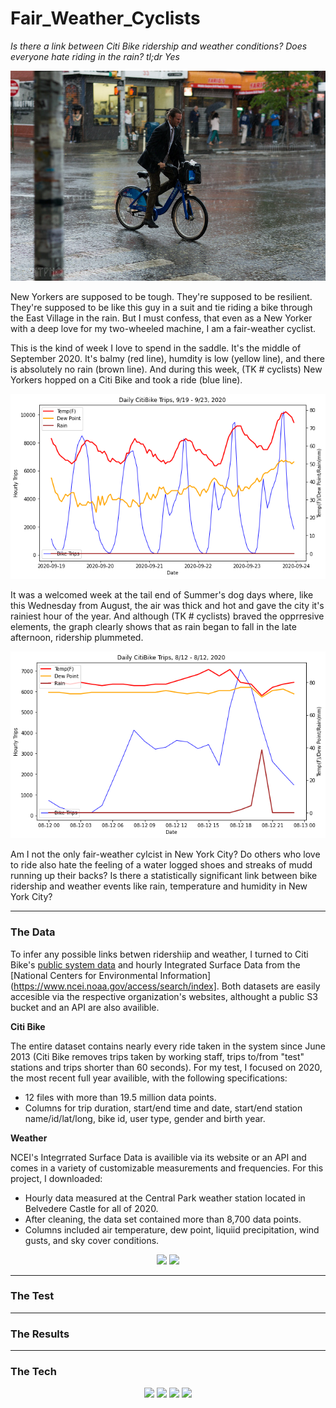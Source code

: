 # Fair_Weather_Cyclists

*Is there a link between Citi Bike ridership and weather conditions? Does everyone hate riding in the rain? tl;dr Yes*

<p align="center">
  <img width="650" src="https://github.com/leckieje/fair_weather_cyclists/blob/main/images/rider_in_the_rain.jpg">
</p>

New Yorkers are supposed to be tough. They're supposed to be resilient. They're supposed to be like this guy in a suit and tie riding a bike through the East Village in the rain. But I must confess, that even as a New Yorker with a deep love for my two-wheeled machine, I am a fair-weather cyclist. 

This is the kind of week I love to spend in the saddle. It's the middle of September 2020. It's balmy (red line), humdity is low (yellow line), and there is absolutely no rain (brown line). And during this week, (TK # cyclists) New Yorkers hopped on a Citi Bike and took a ride (blue line).  

<p align="center">
  <img width="600" src="https://github.com/leckieje/fair_weather_cyclists/blob/main/images/great_bike_week.png">
</p>

It was a welcomed week at the tail end of Summer's dog days where, like this Wednesday from August, the air was thick and hot and gave the city it's rainiest hour of the year. And although (TK # cyclists) braved the opprresive elements, the graph clearly shows that as rain began to fall in the late afternoon, ridership plummeted. 

<p align="center">
  <img width="600" src="https://github.com/leckieje/fair_weather_cyclists/blob/main/images/rainy_day.png">
</p>

Am I not the only fair-weather cylcist in New York City? Do others who love to ride also hate the feeling of a water logged shoes and streaks of mudd running up their backs? Is there a statistically significant link between bike ridership and weather events like rain, temperature and humidity in New York City?

----

### The Data

To infer any possible links betwen ridershiip and weather, I turned to Citi Bike's [public system data](https://www.citibikenyc.com/system-data) and hourly Integrated Surface Data from the [National Centers for Environmental Information](https://www.ncei.noaa.gov/access/search/index]. Both datasets are easily accesible via the respective organization's websites, althought a public S3 bucket and an API are also availible. 

**Citi Bike**

The entire dataset contains nearly every ride taken in the system since June 2013 (Citi Bike removes trips taken by working staff, trips to/from "test" stations and trips shorter than 60 seconds). For my test, I focused on 2020, the most recent full year availible, with the following specifications:

  * 12 files with more than 19.5 million data points.
  * Columns for trip duration, start/end time and date, start/end station name/id/lat/long, bike id, user type, gender and birth year.

**Weather**

NCEI's Integrrated Surface Data is availible via its website or an API and comes in a variety of customizable measurements and frequencies. For this project, I downloaded:

  * Hourly data measured at the Central Park weather station located in Belvedere Castle for all of 2020.
  * After cleaning, the data set contained more than 8,700 data points.
  * Columns included air temperature, dew point, liquiid precipitation, wind gusts, and sky cover conditions.


<p align="center">
  <img width="200" src="https://d21xlh2maitm24.cloudfront.net/nyc/Citi-Bike-provided-by-Lyft-Positive-170x57px.svg?mtime=20201023151104">
  <img width="200" src="https://d32ogoqmya1dw8.cloudfront.net/images/nesta/about/noaa_logo.v2.jpg">
</p>

----

### The Test

----

### The Results 

----

### The Tech

<p align="center">
  <img src="https://mpng.subpng.com/20180811/pul/kisspng-python-general-purpose-programming-language-comput-python-programming-language-symphony-solution-5b6ee0c863a5a1.6306397415339931604082.jpg" width="100"/> <img src="image2.png" width="100"/> <img src="https://upload.wikimedia.org/wikipedia/commons/thumb/e/ed/Pandas_logo.svg/600px-Pandas_logo.svg.png" width="100"> <img src="https://matplotlib.org/stable/_static/logo2_compressed.svg" width="100">
</p>
